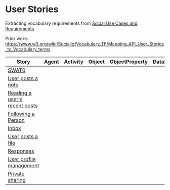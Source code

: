 # User Stories

Extracting vocabulary requirements from [Social Use Cases and Requirements](https://github.com/w3c-social/social-ucr)

Prior work: https://www.w3.org/wiki/Socialig/Vocabulary_TF/Mapping_API_User_Stories_to_Vocabulary_terms


Story | Agent | Activity | Object | ObjectProperty | DataProperty
------|-------|----------|--------|----------------|-------------
[SWAT0](https://www.w3.org/wiki/Socialwg/SWAT0) | 
[User posts a note](https://www.w3.org/wiki/Socialwg/Social_API/User_stories#User_posts_a_note) | 
[Reading a user's recent posts](https://www.w3.org/wiki/Socialwg/Social_API/User_stories#Reading_a_user.27s_recent_posts) | 
[Following a Person](https://www.w3.org/wiki/Socialwg/Social_API/User_stories#Following_a_person) | 
[Inbox](https://www.w3.org/wiki/Socialwg/Social_API/User_stories#Inbox) | 
[User posts a file](https://www.w3.org/wiki/Socialwg/Social_API/User_stories#User_posts_a_file) | 
[Responses](https://www.w3.org/wiki/Socialwg/Social_API/User_stories#Responses) | 
[User profile management](https://www.w3.org/wiki/Socialwg/Social_API/User_stories#User_profile_management) | 
[Private sharing](https://www.w3.org/wiki/Socialwg/Social_API/User_stories#Private_Sharing) | 
